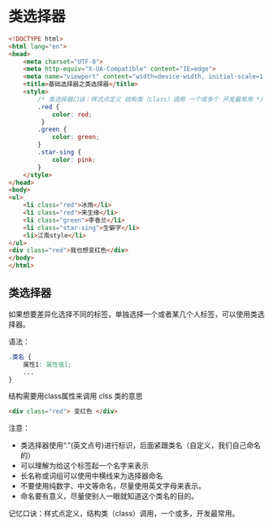 # 类选择器

```html
<!DOCTYPE html>
<html lang="en">
<head>
    <meta charset="UTF-8">
    <meta http-equiv="X-UA-Compatible" content="IE=edge">
    <meta name="viewport" content="width=device-width, initial-scale=1.0">
    <title>基础选择器之类选择器</title>
    <style>
        /* 类选择器口诀：样式点定义 结构类（class）调用 一个或多个 开发最常用 */
        .red {
            color: red;
         }
        .green {
            color: green;
        }
        .star-sing {
            color: pink;
        }
    </style>
</head>
<body>
<ul>
    <li class="red">冰雨</li>
    <li class="red">来生缘</li>
    <li class="green">李香兰</li>
    <li class="star-sing">生僻字</li>
    <li>江南style</li>
</ul>
<div class="red">我也想变红色</div>
</body>
</html>
```

## 类选择器
如果想要差异化选择不同的标签，单独选择一个或者某几个人标签，可以使用类选择器。

语法：
```CSS
.类名 {
    属性1: 属性值1;
    ...
}
```

结构需要用class属性来调用  clss  类的意思

```html
<div class="red"> 变红色 </div>
```
注意：

* 类选择器使用“.”(英文点号)进行标识，后面紧跟类名（自定义，我们自己命名的）
* 可以理解为给这个标签起一个名字来表示
* 长名称或词组可以使用中横线来为选择器命名
* 不要使用纯数字、中文等命名，尽量使用英文字母来表示。
* 命名要有意义，尽量使别人一眼就知道这个类名的目的。

记忆口诀：样式点定义，结构类（class）调用，一个或多，开发最常用。

